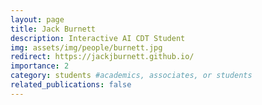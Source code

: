 ```yaml
---
layout: page
title: Jack Burnett
description: Interactive AI CDT Student
img: assets/img/people/burnett.jpg
redirect: https://jackjburnett.github.io/
importance: 2
category: students #academics, associates, or students
related_publications: false
---
```

